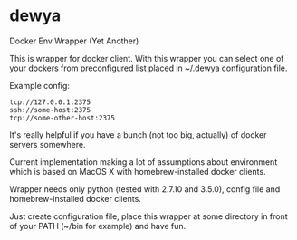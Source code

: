 # dewya
Docker Env Wrapper (Yet Another)

This is wrapper for docker client. With this wrapper you can select
one of your dockers from preconfigured list placed in ~/.dewya configuration file.

Example config:
```
tcp://127.0.0.1:2375
ssh://some-host:2375
tcp://some-other-host:2375
```

It's really helpful if you have a bunch (not too big, actually) of
docker servers somewhere.

Current implementation making a lot of assumptions about environment
which is based on MacOS X with homebrew-installed docker clients.

Wrapper needs only python (tested with 2.7.10 and 3.5.0), config
file and homebrew-installed docker clients.

Just create configuration file, place this wrapper at some
directory in front of your PATH (~/bin for example) and have fun.
